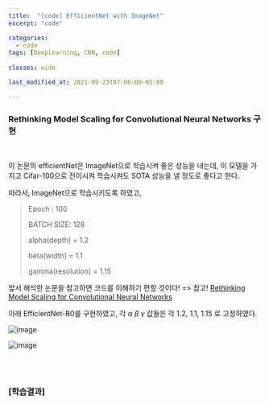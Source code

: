 ```yaml
---
title:  "[code] EfficientNet with ImageNet"
excerpt: "code"

categories:
  - code
tags: [Deeplearning, CNN, code]
 
classes: wide

last_modified_at: 2021-09-23T07:06:00-05:00

---
```


### Rethinking Model Scaling for Convolutional Neural Networks 구현

<br>

이 논문의 efficientNet은 ImageNet으로 학습시켜 좋은 성능을 내는데, 이 모델을 가지고 Cifar-100으로 전이시켜 학습시켜도 SOTA 성능을 낼 정도로 좋다고 한다.

따라서, ImageNet으로 학습시키도록 하였고, 

> Epoch : 100
> 
> BATCH SIZE: 128
> 
> alpha(depth) = 1.2
> 
> beta(width) = 1.1
> 
> gamma(resolution) = 1.15


앞서 해석한 논문을 참고하면 코드를 이해하기 편할 것이다! => 참고! [Rethinking Model Scaling for Convolutional Neural Networks](https://chaelin0722.github.io/paperreview/efficientnet/)

아래 EfficientNet-B0를 구현하였고, 각 $\alpha$ $\beta$ $\gamma$ 값들은 각 1.2, 1.1, 1.15 로 고정하였다.

![image](https://user-images.githubusercontent.com/53431568/134497574-b406ca1e-38f6-4f16-90d1-621f75e3ee03.png)


![image](https://user-images.githubusercontent.com/53431568/134497453-cf0b356a-59bb-4a69-bdff-f3e0f800670b.png)


<br>
<script src="https://gist.github.com/chaelin0722/f144e09d5bfef239d818282967383373.js"></script>
<br>


### [학습결과]
